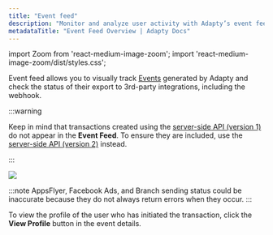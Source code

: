 ```yaml
---
title: "Event feed"
description: "Monitor and analyze user activity with Adapty’s event feed."
metadataTitle: "Event Feed Overview | Adapty Docs"
---
```


import Zoom from 'react-medium-image-zoom';
import 'react-medium-image-zoom/dist/styles.css';

Event feed allows you to visually track [Events](events) generated by Adapty and check the status of their export to 3rd-party integrations, including the webhook. 

:::warning

Keep in mind that transactions created using the [server-side API (version 1)](server-side-api-specs-legacy#requests) do not appear in the **Event Feed**. To ensure they are included, use the [server-side API (version 2)](api-adapty#/operations/setTransaction) instead.

:::

<Zoom>
  <img src={require('./img/event-status.webp').default}
  style={{
    border: '1px solid #727272', /* border width and color */
    width: '700px', /* image width */
    display: 'block', /* for alignment */
    margin: '0 auto' /* center alignment */
  }}
/>
</Zoom>

<p> </p>

:::note
AppsFlyer, Facebook Ads, and Branch sending status could be inaccurate because they do not always return errors when they occur.
:::

To view the profile of the user who has initiated the transaction, click the **View Profile** button in the event details.